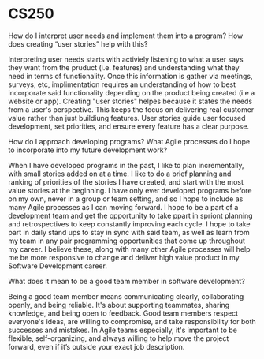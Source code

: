 # CS250
How do I interpret user needs and implement them into a program? How does creating “user stories” help with this?

Interpreting user needs starts with activiely listening to what a user says they want from the pruduct (i.e. features) and understanding what they need in terms of functionality. Once this information is gather via meetings, surveys, etc, implimentation requires an understanding of how to best incorporate said functionality depending on the product being created (i.e a website or app). Creating "user stories" helpes because it states the needs from a user's perspective. This keeps the focus on delivering real customer value rather than just buildiung features. User stories guide user focused development, set priorities, and ensure every feature has a clear purpose. 

How do I approach developing programs? What Agile processes do I hope to incorporate into my future development work?

When I have developed programs in the past, I like to plan incrementally, with small stories added on at a time. I like to do a brief planning and ranking of priorities of the stories I have created, and start with the most value stories at the beginning. I have only ever developed programs before on my own, never in a group or team setting, and so I hope to include as many Agile processes as I can moving forward. I hope to be a part of a development team and get the opportunity to take ppart in spriont planning and retrospectives to keep constantly improving each cycle. I hope to take part in daily stand ups to stay in sync with said team, as well as learn from my team in any pair programming opportunities that come up throughout my career. I believe these, along with many other Agile processes will help me be more responsive to change and deliver high value product in my Software Development career. 

What does it mean to be a good team member in software development?

Being a good team member means communicating clearly, collaborating openly, and being reliable. It's about supporting teammates, sharing knowledge, and being open to feedback. Good team members respect everyone's ideas, are willing to compromise, and take responsibility for both successes and mistakes. In Agile teams especially, it's important to be flexible, self-organizing, and always willing to help move the project forward, even if it’s outside your exact job description.
